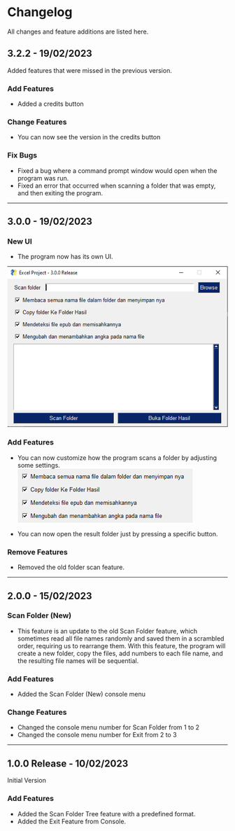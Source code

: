 # Changelog

All changes and feature additions are listed here.

## 3.2.2 - 19/02/2023

Added features that were missed in the previous version.

### Add Features
- Added a credits button

### Change Features
- You can now see the version in the credits button

### Fix Bugs
- Fixed a bug where a command prompt window would open when the program was run.
- Fixed an error that occurred when scanning a folder that was empty, and then exiting the program.

---------------------------------------------------------------------------
## 3.0.0 - 19/02/2023

### New UI

- The program now has its own UI.

![](https://raw.githubusercontent.com/AerellDev/Excel-Project/master/images/gui1.PNG)

### Add Features
- You can now customize how the program scans a folder by adjusting some settings.
![](https://raw.githubusercontent.com/AerellDev/Excel-Project/master/images/gui2.PNG)

- You can now open the result folder just by pressing a specific button.

### Remove Features
- Removed the old folder scan feature.

---------------------------------------------------------------------------
## 2.0.0 - 15/02/2023

### Scan Folder (New)

- This feature is an update to the old Scan Folder feature, which sometimes read all file names randomly and saved them in a scrambled order, requiring us to rearrange them. With this feature, the program will create a new folder, copy the files, add numbers to each file name, and the resulting file names will be sequential.

### Add Features
- Added the Scan Folder (New) console menu

### Change Features
- Changed the console menu number for Scan Folder from 1 to 2
- Changed the console menu number for Exit from 2 to 3

---------------------------------------------------------------------------
## 1.0.0 Release - 10/02/2023

Initial Version

### Add Features
- Added the Scan Folder Tree feature with a predefined format.
- Added the Exit Feature from Console.

